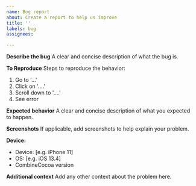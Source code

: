 ```yaml
---
name: Bug report
about: Create a report to help us improve
title: ''
labels: bug
assignees:

---
```


**Describe the bug**
A clear and concise description of what the bug is.

**To Reproduce**
Steps to reproduce the behavior:
1. Go to '...'
2. Click on '....'
3. Scroll down to '....'
4. See error

**Expected behavior**
A clear and concise description of what you expected to happen.

**Screenshots**
If applicable, add screenshots to help explain your problem.

**Device:**
 - Device: [e.g. iPhone 11]
 - OS: [e.g. iOS 13.4]
 - CombineCocoa version

**Additional context**
Add any other context about the problem here.
